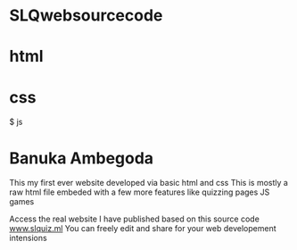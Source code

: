 # SLQwebsourcecode
# html
# css
$ js
# Banuka Ambegoda
This my first ever website developed via basic html and css
This is mostly a raw html file embeded with a few more features like quizzing pages JS games 

Access the real website I have published based on this source code www.slquiz.ml
You can freely edit and share for your web developement intensions
